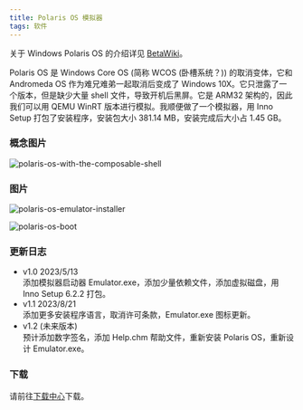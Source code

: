 ```yaml
---
title: Polaris OS 模拟器
tags: 软件
---
```


关于 Windows Polaris OS 的介绍详见 [BetaWiki](https://betawiki.net/wiki/Windows_Polaris_OS)。
<!--more-->

Polaris OS 是 Windows Core OS (简称 WCOS (卧槽系统？)) 的取消变体，它和 Andromeda OS 作为难兄难弟一起取消后变成了 Windows 10X。它只泄露了一个版本，但是缺少大量 shell 文件，导致开机后黑屏。它是 ARM32 架构的，因此我们可以用 QEMU WinRT 版本进行模拟。我顺便做了一个模拟器，用 Inno Setup 打包了安装程序，安装包大小 381.14 MB，安装完成后大小占 1.45 GB。

### 概念图片

![polaris-os-with-the-composable-shell](http://github.com/wbu-o/wbu-o.github.io/raw/main/images/polaris-os-with-the-composable-shell.png)

### 图片

![polaris-os-emulator-installer](http://github.com/wbu-o/wbu-o.github.io/raw/main/images/polaris-os-emulator-installer.png)

![polaris-os-boot](http://github.com/wbu-o/wbu-o.github.io/raw/main/images/polaris-os-boot.png)

### 更新日志

- v1.0 2023/5/13<br>添加模拟器启动器 Emulator.exe，添加少量依赖文件，添加虚拟磁盘，用 Inno Setup 6.2.2 打包。
- v1.1 2023/8/21<br>添加更多安装程序语言，取消许可条款，Emulator.exe 图标更新。
- v1.2 (未来版本)<br>预计添加数字签名，添加 Help.chm 帮助文件，重新安装 Polaris OS，重新设计 Emulator.exe。

### 下载

请前往[下载中心](http://wbu-o.github.io/download)下载。